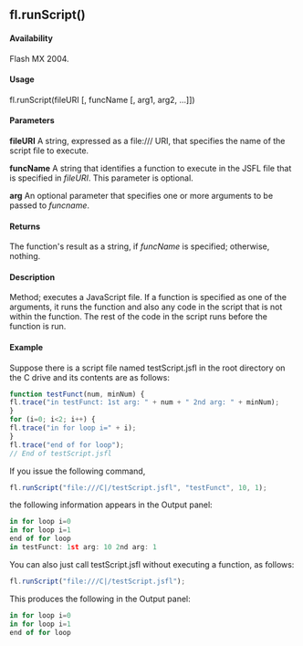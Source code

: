 ## fl.runScript()

#### Availability

Flash MX 2004.

#### Usage

fl.runScript(fileURI [, funcName [, arg1, arg2, ...]])

#### Parameters

**fileURI** A string, expressed as a file:/// URI, that specifies the name of the script file to execute.

**funcName** A string that identifies a function to execute in the JSFL file that is specified in *fileURI*. This parameter is optional.

**arg** An optional parameter that specifies one or more arguments to be passed to *funcname*.

#### Returns

The function's result as a string, if *funcName* is specified; otherwise, nothing.

#### Description

Method; executes a JavaScript file. If a function is specified as one of the arguments, it runs the function and also any code in the script that is not within the function. The rest of the code in the script runs before the function is run.

#### Example

Suppose there is a script file named testScript.jsfl in the root directory on the C drive and its contents are as follows:
```javascript
function testFunct(num, minNum) {
fl.trace("in testFunct: 1st arg: " + num + " 2nd arg: " + minNum);
}
for (i=0; i<2; i++) {
fl.trace("in for loop i=" + i);
}
fl.trace("end of for loop");
// End of testScript.jsfl
```
If you issue the following command,
```javascript
fl.runScript("file:///C|/testScript.jsfl", "testFunct", 10, 1);
``` 
the following information appears in the Output panel:
```javascript
in for loop i=0
in for loop i=1
end of for loop
in testFunct: 1st arg: 10 2nd arg: 1
```
You can also just call testScript.jsfl without executing a function, as follows:
```javascript
fl.runScript("file:///C|/testScript.jsfl");
```
This produces the following in the Output panel:
```javascript
in for loop i=0
in for loop i=1
end of for loop

```